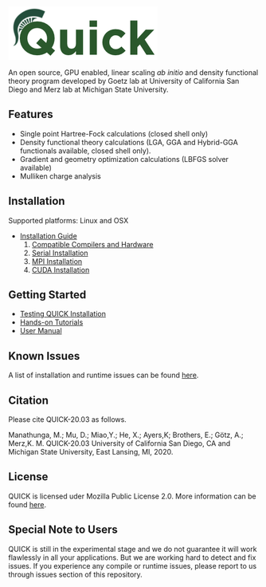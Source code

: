 ![QUICK logo](./tools/logo.png)

An open source, GPU enabled, linear scaling *ab initio* and density functional
theory program developed by Goetz lab at University of California San Diego and Merz
lab at Michigan State University.

Features
--------
* Single point Hartree-Fock calculations (closed shell only) 
* Density functional theory calculations (LGA, GGA and Hybrid-GGA functionals available, closed shell only).
* Gradient and geometry optimization calculations (LBFGS solver available)
* Mulliken charge analysis

Installation
------------
Supported platforms: Linux and OSX

* [Installation Guide](https://quick-docs.readthedocs.io/en/20.3.0/installation-guide.html#installation-guide)
   1. [Compatible Compilers and Hardware](https://quick-docs.readthedocs.io/en/20.3.0/installation-guide.html#compatible-compilers-and-hardware)
   2. [Serial Installation](https://quick-docs.readthedocs.io/en/20.3.0/installation-guide.html#serial-installation)
   3. [MPI Installation](https://quick-docs.readthedocs.io/en/20.3.0/installation-guide.html#mpi-installation)
   4. [CUDA Installation](https://quick-docs.readthedocs.io/en/20.3.0/installation-guide.html#cuda-version-installation)

Getting Started
---------------
* [Testing QUICK Installation](https://quick-docs.readthedocs.io/en/20.3.0/installation-guide.html#environment-variables-and-testing)
* [Hands-on Tutorials](https://quick-docs.readthedocs.io/en/20.3.0/hands-on-tutorials.html)
* [User Manual](https://quick-docs.readthedocs.io/en/20.3.0/)

Known Issues
------------
A list of installation and runtime issues can be found [here](https://quick-docs.readthedocs.io/en/20.3.0/known-issues.html#known-issues-of-current-version).

Citation
--------
Please cite QUICK-20.03 as follows.

Manathunga, M.; Mu, D.; Miao,Y.; He, X.; Ayers,K; Brothers, E.; Götz, A.;
Merz,K. M. QUICK-20.03 University of California San Diego, CA and Michigan State
University, East Lansing, MI, 2020.

License
-------
QUICK is licensed uder Mozilla Public License 2.0. More information can be found [here](https://quick-docs.readthedocs.io/en/20.3.0/license.html#mozilla-public-license-version-2-0).

Special Note to Users
---------------------
QUICK is still in the experimental stage and we do not guarantee
it will work flawlessly in all your applications. But we are working hard to
detect and fix issues. If you experience any compile or runtime issues, please
report to us through issues section of this repository.
